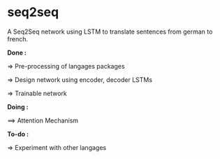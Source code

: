 # seq2seq

A Seq2Seq network using LSTM to translate sentences from german to french.

**Done :**

=> Pre-processing of langages packages

=> Design network using encoder, decoder LSTMs

=> Trainable network

**Doing :**

==> Attention Mechanism

**To-do :**

=> Experiment with other langages
